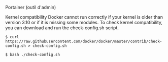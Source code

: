 Portainer (outil d'admin)

Kernel compatibility
Docker cannot run correctly if your kernel is older than version 3.10 or if it is missing some modules. To check kernel compatibility, you can download and run the check-config.sh script.

    $ curl https://raw.githubusercontent.com/docker/docker/master/contrib/check-config.sh > check-config.sh

    $ bash ./check-config.sh
